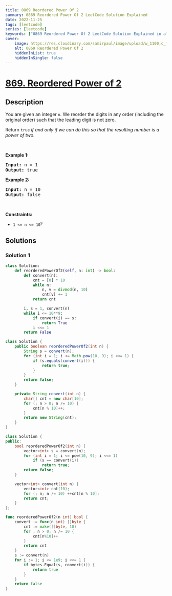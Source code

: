 ```yaml
---
title: 0869 Reordered Power Of 2
summary: 0869 Reordered Power Of 2 LeetCode Solution Explained
date: 2022-11-25
tags: [leetcode]
series: [leetcode]
keywords: ["0869 Reordered Power Of 2 LeetCode Solution Explained in all languages", "0869 Reordered Power Of 2", "LeetCode", "leetcode solution in Python3 C++ Java Go PHP Ruby Swift TypeScript Rust C# JavaScript C", "GeeksforGeeks", "InterviewBit", "Coding Ninjas", "HackerRank", "HackerEarth", "CodeChef", "TopCoder", "AlgoExpert", "freeCodeCamp", "Codeforces", "GitHub", "AtCoder", "Samir Paul"]
cover:
    image: https://res.cloudinary.com/samirpaul/image/upload/w_1100,c_fit,co_rgb:FFFFFF,l_text:Arial_75_bold:0869 Reordered Power Of 2 - Solution Explained/problem-solving.webp
    alt: 0869 Reordered Power Of 2
    hiddenInList: true
    hiddenInSingle: false
---
```



# [869. Reordered Power of 2](https://leetcode.com/problems/reordered-power-of-2)


## Description

<p>You are given an integer <code>n</code>. We reorder the digits in any order (including the original order) such that the leading digit is not zero.</p>

<p>Return <code>true</code> <em>if and only if we can do this so that the resulting number is a power of two</em>.</p>

<p>&nbsp;</p>
<p><strong class="example">Example 1:</strong></p>

<pre>
<strong>Input:</strong> n = 1
<strong>Output:</strong> true
</pre>

<p><strong class="example">Example 2:</strong></p>

<pre>
<strong>Input:</strong> n = 10
<strong>Output:</strong> false
</pre>

<p>&nbsp;</p>
<p><strong>Constraints:</strong></p>

<ul>
	<li><code>1 &lt;= n &lt;= 10<sup>9</sup></code></li>
</ul>

## Solutions

### Solution 1

<!-- tabs:start -->

```python
class Solution:
    def reorderedPowerOf2(self, n: int) -> bool:
        def convert(n):
            cnt = [0] * 10
            while n:
                n, v = divmod(n, 10)
                cnt[v] += 1
            return cnt

        i, s = 1, convert(n)
        while i <= 10**9:
            if convert(i) == s:
                return True
            i <<= 1
        return False
```

```java
class Solution {
    public boolean reorderedPowerOf2(int n) {
        String s = convert(n);
        for (int i = 1; i <= Math.pow(10, 9); i <<= 1) {
            if (s.equals(convert(i))) {
                return true;
            }
        }
        return false;
    }

    private String convert(int n) {
        char[] cnt = new char[10];
        for (; n > 0; n /= 10) {
            cnt[n % 10]++;
        }
        return new String(cnt);
    }
}
```

```cpp
class Solution {
public:
    bool reorderedPowerOf2(int n) {
        vector<int> s = convert(n);
        for (int i = 1; i <= pow(10, 9); i <<= 1)
            if (s == convert(i))
                return true;
        return false;
    }

    vector<int> convert(int n) {
        vector<int> cnt(10);
        for (; n; n /= 10) ++cnt[n % 10];
        return cnt;
    }
};
```

```go
func reorderedPowerOf2(n int) bool {
	convert := func(n int) []byte {
		cnt := make([]byte, 10)
		for ; n > 0; n /= 10 {
			cnt[n%10]++
		}
		return cnt
	}
	s := convert(n)
	for i := 1; i <= 1e9; i <<= 1 {
		if bytes.Equal(s, convert(i)) {
			return true
		}
	}
	return false
}
```

<!-- tabs:end -->

<!-- end -->
